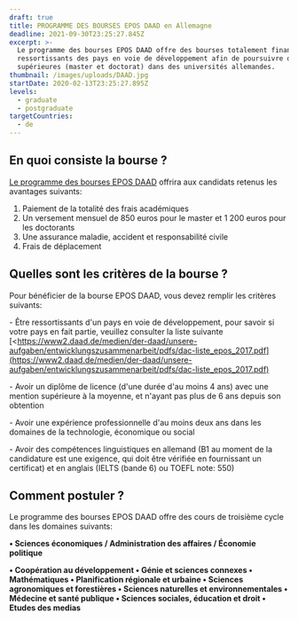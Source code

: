 ```yaml
---
draft: true
title: PROGRAMME DES BOURSES EPOS DAAD en Allemagne
deadline: 2021-09-30T23:25:27.845Z
excerpt: >-
  Le programme des bourses EPOS DAAD offre des bourses totalement financées aux
  ressortissants des pays en voie de développement afin de poursuivre des études
  supérieures (master et doctorat) dans des universités allemandes.
thumbnail: /images/uploads/DAAD.jpg
startDate: 2020-02-13T23:25:27.895Z
levels:
  - graduate
  - postgraduate
targetCountries:
  - de
---
```

## En quoi consiste la bourse ?

[Le programme des bourses EPOS DAAD](https://www.daad.de/en/information-services-for-higher-education-institutions/further-information-on-daad-programmes/epos/) offrira aux candidats retenus les avantages suivants:

1. Paiement de la totalité des frais académiques
2. Un versement mensuel de 850 euros pour le master et 1 200 euros pour les doctorants
3. Une assurance maladie, accident et responsabilité civile
4. Frais de déplacement

## Quelles sont les critères de la bourse ?

Pour bénéficier de la bourse EPOS DAAD, vous devez remplir les critères suivants:

\- Être ressortissants d'un pays en voie de développement, pour savoir si votre pays en fait partie, veuillez consulter la liste suivante [<https://www2.daad.de/medien/der-daad/unsere-aufgaben/entwicklungszusammenarbeit/pdfs/dac-liste_epos_2017.pdf](<https://www2.daad.de/medien/der-daad/unsere-aufgaben/entwicklungszusammenarbeit/pdfs/dac-liste_epos_2017.pdf)>

\- Avoir un diplôme de licence (d'une durée d'au moins 4 ans) avec une mention supérieure à la moyenne, et n'ayant pas plus de 6 ans depuis son obtention

\- Avoir une expérience professionnelle d'au moins deux ans dans les domaines de la technologie, économique ou social 

\- Avoir des compétences linguistiques en allemand (B1 au moment de la candidature est une exigence, qui doit être vérifiée en fournissant un certificat) et en anglais (IELTS (bande 6) ou TOEFL note: 550)

## Comment postuler ?

Le programme des bourses EPOS DAAD offre des cours de troisième cycle dans les domaines suivants: 

**• Sciences économiques / Administration des affaires /
Économie politique**


**• Coopération au développement
• Génie et sciences connexes
• Mathématiques
• Planification régionale et urbaine
• Sciences agronomiques et forestières
• Sciences naturelles et environnementales
• Médecine et santé publique
• Sciences sociales, éducation et droit
• Etudes des medias**
